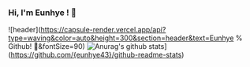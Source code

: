 ### Hi, I'm Eunhye ! 👋
![header](https://capsule-render.vercel.app/api?type=waving&color=auto&height=300&section=header&text=Eunhye % Github! 🐯&fontSize=90)
![Anurag's github stats](https://github-readme-stats.vercel.app/api?username={eunhye43}&show_icons=true&theme={dracula})](https://github.com/{eunhye43}/github-readme-stats)

<!--
**eunhye43/eunhye43** is a ✨ _special_ ✨ repository because its `README.md` (this file) appears on your GitHub profile.

Here are some ideas to get you started:

- 🔭 I’m currently working on ...
- 🌱 I’m currently learning ...
- 👯 I’m looking to collaborate on ...
- 🤔 I’m looking for help with ...
- 💬 Ask me about ...
- 📫 How to reach me: ...
- 😄 Pronouns: ...
- ⚡ Fun fact: ...
-->
